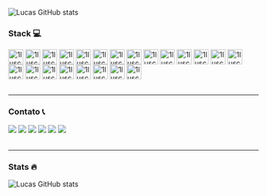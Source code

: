 
![Lucas GitHub stats](https://github-readme-stats.vercel.app/api?username=1lusca&show_icons=true&theme=yeblu)


### Stack 💻
<div style="display: inline_block">
  <img align="center" alt="1lusca-flutter" height="30" width="30" src="https://cdn.jsdelivr.net/gh/devicons/devicon/icons/flutter/flutter-original.svg">
  <img align="center" alt="1lusca-dart" height="30" width="30" src="https://cdn.jsdelivr.net/gh/devicons/devicon/icons/dart/dart-original.svg">
  <img align="center" alt="1lusca-html" height="30" width="30" src="https://cdn.jsdelivr.net/gh/devicons/devicon/icons/html5/html5-original.svg">
  <img align="center" alt="1lusca-css" height="30" width="30" src="https://cdn.jsdelivr.net/gh/devicons/devicon/icons/css3/css3-original.svg">
  <img align="center" alt="1lusca-bootstrap" height="30" width="30" src="https://cdn.jsdelivr.net/gh/devicons/devicon/icons/bootstrap/bootstrap-original.svg">
  <img align="center" alt="1lusca-firebase" height="30" width="30" src="https://cdn.jsdelivr.net/gh/devicons/devicon/icons/firebase/firebase-plain.svg">
  <img align="center" alt="1lusca-android" height="30" width="30" src="https://cdn.jsdelivr.net/gh/devicons/devicon/icons/android/android-plain.svg">
  <img align="center" alt="1lusca-ios" height="30" width="30" src="https://cdn.jsdelivr.net/gh/devicons/devicon/icons/apple/apple-original.svg">
  <img align="center" alt="1lusca-mysql" height="30" width="30" src="https://cdn.jsdelivr.net/gh/devicons/devicon/icons/mysql/mysql-original.svg">
  <img align="center" alt="1lusca-postgres" height="30" width="30" src="https://cdn.jsdelivr.net/gh/devicons/devicon/icons/postgresql/postgresql-original.svg">
  <img align="center" alt="1lusca-vscode" height="30" width="30" src="https://cdn.jsdelivr.net/gh/devicons/devicon/icons/vscode/vscode-original.svg">
  <img align="center" alt="1lusca-xcode" height="30" width="30" src="https://cdn.jsdelivr.net/gh/devicons/devicon/icons/xcode/xcode-original.svg">
  <img align="center" alt="1lusca-androidstudio" height="30" width="30" src="https://cdn.jsdelivr.net/gh/devicons/devicon/icons/androidstudio/androidstudio-original.svg">
  <img align="center" alt="1lusca-vim" height="30" width="30" src="https://cdn.jsdelivr.net/gh/devicons/devicon/icons/vim/vim-original.svg">
  <img align="center" alt="1lusca-windows" height="30" width="30" src="https://cdn.jsdelivr.net/gh/devicons/devicon/icons/windows8/windows8-original.svg">
  <img align="center" alt="1lusca-linux" height="30" width="30" src="https://cdn.jsdelivr.net/gh/devicons/devicon/icons/linux/linux-original.svg">
  <img align="center" alt="1lusca-xd" height="30" width="30" src="https://cdn.jsdelivr.net/gh/devicons/devicon/icons/xd/xd-plain.svg">
  <img align="center" alt="1lusca-figma" height="30" width="30" src="https://cdn.jsdelivr.net/gh/devicons/devicon/icons/figma/figma-original.svg">
  <img align="center" alt="1lusca-wordpress" height="30" width="30" src="https://cdn.jsdelivr.net/gh/devicons/devicon/icons/wordpress/wordpress-original.svg">
  <img align="center" alt="1lusca-trello" height="30" width="30" src="https://cdn.jsdelivr.net/gh/devicons/devicon/icons/trello/trello-plain.svg">
  <img align="center" alt="1lusca-git" height="30" width="30" src="https://cdn.jsdelivr.net/gh/devicons/devicon/icons/git/git-original.svg">
 <img align="center" alt="1lusca-github" height="30" width="30" src="https://cdn.jsdelivr.net/gh/devicons/devicon/icons/github/github-original.svg">
  <br>
  <br>
</div>
  
   -------
  
 ### Contato 📞
<div> 
  <a href="https://github.com/1lusca" target="_blank"><img src="https://img.shields.io/badge/GitHub-100000?style=for-the-badge&logo=github&logoColor=white" target="_blank"></a> 
  <a href="https://www.linkedin.com/in/lucasschneider10/" target="_blank"><img src="https://img.shields.io/badge/-LinkedIn-%230077B5?style=for-the-badge&logo=linkedin&logoColor=white" target="_blank"></a> 
 <a href="https://discord.com/channels/651596653974913035" target="_blank"><img src="https://img.shields.io/badge/Discord-7289DA?style=for-the-badge&logo=discord&logoColor=white" target="_blank"></a> 
  <a href = "mailto:schneider.lusca@gmail.com"><img src="https://img.shields.io/badge/Gmail-D14836?style=for-the-badge&logo=gmail&logoColor=white" target="_blank"></a>
  <a href = "mailto:schneider.lucas@outlook.com"><img src="https://img.shields.io/badge/Microsoft_Outlook-0078D4?style=for-the-badge&logo=microsoft-outlook&logoColor=white" target="_blank"></a>
  <a href = "https://wa.me/5551983016557"><img src="https://img.shields.io/badge/WhatsApp-25D366?style=for-the-badge&logo=whatsapp&logoColor=white" target="_blank"></a>
  <br>
  <br>
</div>

 -------

### Stats 🔥
![Lucas GitHub stats](https://github-readme-stats.vercel.app/api?username=1lusca&show_icons=true&theme=yeblu)
